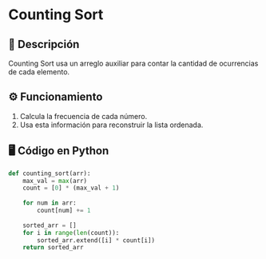 # Counting Sort

## 📌 Descripción
Counting Sort usa un arreglo auxiliar para contar la cantidad de ocurrencias de cada elemento.

## ⚙️ Funcionamiento
1. Calcula la frecuencia de cada número.
2. Usa esta información para reconstruir la lista ordenada.

## 🖥️ Código en Python
```python
def counting_sort(arr):
    max_val = max(arr)
    count = [0] * (max_val + 1)
    
    for num in arr:
        count[num] += 1
    
    sorted_arr = []
    for i in range(len(count)):
        sorted_arr.extend([i] * count[i])
    return sorted_arr
